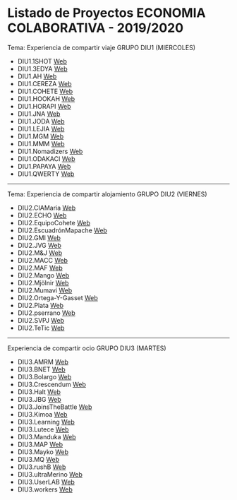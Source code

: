 # Listado de Proyectos ECONOMIA COLABORATIVA - 2019/2020

Tema: Experiencia de compartir viaje GRUPO DIU1 (MIERCOLES)

* DIU1.1SHOT	[Web](https://github.com/aluruiz/DIU20)
* DIU1.3EDYA	​[Web](https://github.com/srmesas/DIU20) 
* DIU1.AH		[Web](https://github.com/antoniohenriques/DIU20)
* DIU1.CEREZA	[Web](https://github.com/DavidGmezHdez/DIU20)
* DIU1.COHETE	[Web](https://github.com/migue99angel/DIU20)
* DIU1.HOOKAH	[Web](https://github.com/raulsoria98/DIU20)
* DIU1.HORAPI	[Web](https://github.com/diegogaraur/DIU20)
* DIU1.JNA	[Web](https://github.com/EspGameplayer/DIU20)
* DIU1.JODA	[Web](https://github.com/JoseMR6/DIU20)
* DIU1.LEJIA	[Web](https://github.com/luiser1996/DIU20)
* DIU1.MGM	[Web](https://github.com/Manu8G/DIU20)
* DIU1.MMM	[Web](https://github.com/patchispatch/DIU20)
* DIU1.Nomadizers	[Web](https://github.com/nicolasrhc/DIU20)
* DIU1.ODAKACI	[Web](https://github.com/cmartin-moreno/DIU20)
* DIU1.PAPAYA	[Web](https://github.com/RubenDelgadoPareja/DIU20)
* DIU1.QWERTY	[Web](https://github.com/Gsandoval96/DIU20)

----------

Tema: Experiencia de compartir alojamiento GRUPO DIU2 (VIERNES)


* DIU2.CIAMaria	[Web](https://github.com/GuilleTF/DIU2.CIAMaria-)
* DIU2.ECHO	[Web](https://github.com/DomingoLopez/DIU20)
* DIU2.EquipoCohete	[Web](https://github.com/Leamsy/DIU20)
* DIU2.EscuadrónMapache	[Web](https://github.com/Galactic-O/DIU20)
* DIU2.GMI	[Web](https://github.com/GonzaloMartinezIanez/DIU2-GMI)
* DIU2.JVG	[Web](https://github.com/Jovalga/DIU20)
* DIU2.M&J	[Web](https://github.com/MarioGenol/DIU20)
* DIU2.MACC	[Web](https://github.com/MigueCc99/DIU20)
* DIU2.MAF	[Web](https://github.com/franmolsan/DIU20)
* DIU2.Mango	[Web](https://github.com/Dunspa/DIU20)
* DIU2.Mjölnir	[Web](https://github.com/Nintwarr/DIU20)
* DIU2.Mumavi	[Web](https://github.com/javiercdag/DIU20)
* DIU2.Ortega-Y-Gasset	[Web](https://github.com/romanlarrosa/DIU20)
* DIU2.Plata	[Web](https://github.com/Superkorlas/DIU_Practicas)
* DIU2.pserrano	[Web](https://github.com/pserrano778/DIU20)
* DIU2.SVPJ	[Web](https://github.com/sergiovp/DIU)
* DIU2.TeTic	[Web](https://github.com/migueg/DIU20)

----------

Experiencia de compartir ocio GRUPO DIU3 (MARTES)

* DIU3.AMRM	[Web](https://github.com/suribel/DIU20)
* DIU3.BNET	[Web](https://github.com/alejandrobonet/DIU20)
* DIU3.Bolargo	[Web](https://github.com/iscoct/DIU20)
* DIU3.Crescendum	[Web](https://github.com/Mxgang/DIU20)
* DIU3.Halt	[Web](https://github.com/pabloherresp/DIU20)
* DIU3.JBG	[Web](https://github.com/JuBarea/DIU20)
* DIU3.JoinsTheBattle	[Web](https://github.com/ralesdi/DIU20)
* DIU3.Kimoa	[Web](https://github.com/Bagamo/DIUPRACTICAS)
* DIU3.Learning	[Web](https://github.com/salva12345678/DIU)
* DIU3.Lutece	[Web](https://github.com/IvanitiX/DIU20)
* DIU3.Manduka	[Web](https://github.com/alexhzr/diumanduka)
* DIU3.MAP	[Web](https://github.com/MiguelAlberti/DIU20)
* DIU3.Mayko	[Web](https://github.com/NaroaAlonso/DIU20)
* DIU3.MQ	[Web](https://github.com/miquelreyes/DIU20)
* DIU3.rushB	[Web](https://github.com/juanzip/DIU20)
* DIU3.ultraMerino	[Web](https://github.com/merino25/DIU20)
* DIU3.UserLAB	[Web](https://github.com/miguelroldanc/DIU20)
* DIU3.workers	[Web](https://github.com/josalmer/DIU3_Workers)


